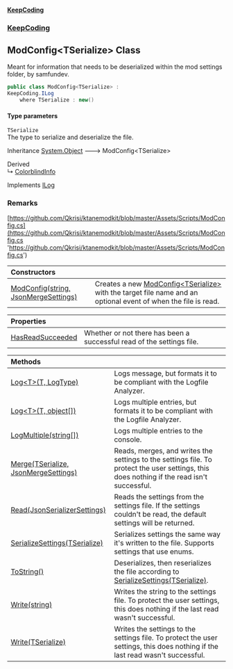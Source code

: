 #### [KeepCoding](index.md 'index')
### [KeepCoding](KeepCoding.md 'KeepCoding')
## ModConfig&lt;TSerialize&gt; Class
Meant for information that needs to be deserialized within the mod settings folder, by samfundev.  
```csharp
public class ModConfig<TSerialize> :
KeepCoding.ILog
    where TSerialize : new()
```
#### Type parameters
<a name='KeepCoding.ModConfig.TSerialize..TSerialize'></a>
`TSerialize`  
The type to serialize and deserialize the file.
  

Inheritance [System.Object](https://docs.microsoft.com/en-us/dotnet/api/System.Object 'System.Object') &#129106; ModConfig&lt;TSerialize&gt;  

Derived  
&#8627; [ColorblindInfo](ColorblindInfo.md 'KeepCoding.ColorblindInfo')  

Implements [ILog](ILog.md 'KeepCoding.ILog')  
### Remarks
[https://github.com/Qkrisi/ktanemodkit/blob/master/Assets/Scripts/ModConfig.cs](https://github.com/Qkrisi/ktanemodkit/blob/master/Assets/Scripts/ModConfig.cs 'https://github.com/Qkrisi/ktanemodkit/blob/master/Assets/Scripts/ModConfig.cs')

| Constructors | |
| :--- | :--- |
| [ModConfig(string, JsonMergeSettings)](ModConfig.TSerialize...ctor.BI.Arv1c4jOWpsPByFmr9w.md 'KeepCoding.ModConfig&lt;TSerialize&gt;.ModConfig(string, JsonMergeSettings)') | Creates a new [ModConfig&lt;TSerialize&gt;](ModConfig.TSerialize..md 'KeepCoding.ModConfig&lt;TSerialize&gt;') with the target file name and an optional event of when the file is read.<br/> |

| Properties | |
| :--- | :--- |
| [HasReadSucceeded](ModConfig.TSerialize..HasReadSucceeded.md 'KeepCoding.ModConfig&lt;TSerialize&gt;.HasReadSucceeded') | Whether or not there has been a successful read of the settings file.<br/> |

| Methods | |
| :--- | :--- |
| [Log&lt;T&gt;(T, LogType)](ModConfig.TSerialize..Log.LdhzeL8XVHgy+OVP3ILcfA.md 'KeepCoding.ModConfig&lt;TSerialize&gt;.Log&lt;T&gt;(T, LogType)') | Logs message, but formats it to be compliant with the Logfile Analyzer.<br/> |
| [Log&lt;T&gt;(T, object[])](ModConfig.TSerialize..Log.qagpji8kgTA293N2TKDo5g.md 'KeepCoding.ModConfig&lt;TSerialize&gt;.Log&lt;T&gt;(T, object[])') | Logs multiple entries, but formats it to be compliant with the Logfile Analyzer.<br/> |
| [LogMultiple(string[])](ModConfig.TSerialize..LogMultiple.FD6FNWcJ7Ha1ldIrxqn7Kg.md 'KeepCoding.ModConfig&lt;TSerialize&gt;.LogMultiple(string[])') | Logs multiple entries to the console.<br/> |
| [Merge(TSerialize, JsonMergeSettings)](ModConfig.TSerialize..Merge.kcthGuUucresFxGEuSjX4Q.md 'KeepCoding.ModConfig&lt;TSerialize&gt;.Merge(TSerialize, JsonMergeSettings)') | Reads, merges, and writes the settings to the settings file. To protect the user settings, this does nothing if the read isn't successful.<br/> |
| [Read(JsonSerializerSettings)](ModConfig.TSerialize..Read.LspGKuFe8hhaxQYlY+PWsQ.md 'KeepCoding.ModConfig&lt;TSerialize&gt;.Read(JsonSerializerSettings)') | Reads the settings from the settings file. If the settings couldn't be read, the default settings will be returned.<br/> |
| [SerializeSettings(TSerialize)](ModConfig.TSerialize..SerializeSettings.ues7ww2sclx4j.wnw7ThUQ.md 'KeepCoding.ModConfig&lt;TSerialize&gt;.SerializeSettings(TSerialize)') | Serializes settings the same way it's written to the file. Supports settings that use enums.<br/> |
| [ToString()](ModConfig.TSerialize..ToString().md 'KeepCoding.ModConfig&lt;TSerialize&gt;.ToString()') | Deserializes, then reserializes the file according to [SerializeSettings(TSerialize)](ModConfig.TSerialize..SerializeSettings.ues7ww2sclx4j.wnw7ThUQ.md 'KeepCoding.ModConfig&lt;TSerialize&gt;.SerializeSettings(TSerialize)').<br/> |
| [Write(string)](ModConfig.TSerialize..Write.JCanpm.fnSPX3sNGJXtQxg.md 'KeepCoding.ModConfig&lt;TSerialize&gt;.Write(string)') | Writes the string to the settings file. To protect the user settings, this does nothing if the last read wasn't successful.<br/> |
| [Write(TSerialize)](ModConfig.TSerialize..Write.BW1ArfhzLuv73fcInRzVFA.md 'KeepCoding.ModConfig&lt;TSerialize&gt;.Write(TSerialize)') | Writes the settings to the settings file. To protect the user settings, this does nothing if the last read wasn't successful.<br/> |
